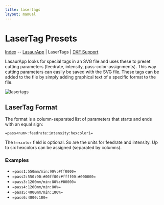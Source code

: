 ```yaml
---
title: lasertags
layout: manual
---
```


LaserTag Presets
==================

[Index](index) -- [LasaurApp](software#lasaurapp) | LaserTags | [DXF Support](dxf_import)

LasaurApp looks for special tags in an SVG file and uses these to preset cutting parameters (feedrate, intensity, pass-color-assignments). This way cutting parameters can easily be saved with the SVG file. These tags can be added to the file by simply adding graphical text of a specific format to the file.

![lasertags](http://farm9.staticflickr.com/8378/8423980589_436253c688.jpg)

LaserTag Format
---------------

The format is a column-separated list of parameters that starts and ends with an equal sign:

`=pass<num>:feedrate:intensity:hexcolor1=`

The `hexcolor` field is optional. So are the units for feedrate and intensity. Up to six hexcolors can be assigned (separated by columns).

### Examples

- `=pass1:550mm/min:90%:#ff0000=`
- `=pass2:550:90:#00ff00:#ffff00:#000000=`
- `=pass3:1200mm/min:80%:#00000=`
- `=pass4:1200mm/min:80%=`
- `=pass5:4000mm/min:100%=`
- `=pass6:4000:100=`
